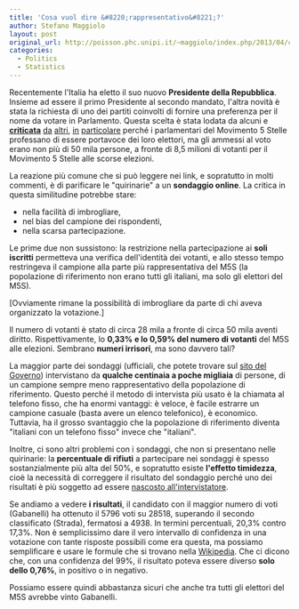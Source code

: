 ```yaml
---
title: 'Cosa vuol dire &#8220;rappresentativo&#8221;?'
author: Stefano Maggiolo
layout: post
original_url: http://poisson.phc.unipi.it/~maggiolo/index.php/2013/04/cosa-vuol-dire-rappresentativo/
categories:
  - Politics
  - Statistics
---
```

Recentemente l'Italia ha eletto il suo nuovo **Presidente della Repubblica**. Insieme ad essere il primo Presidente al secondo mandato, l'altra novità è stata la richiesta di uno dei partiti coinvolti di fornire una preferenza per il nome da votare in Parlamento. Questa scelta è stata lodata da alcuni e **[criticata][1]** [da][2] [altri][3], [in][4] [particolare][5] perché i parlamentari del Movimento 5 Stelle professano di essere portavoce dei loro elettori, ma gli ammessi al voto erano non più di 50 mila persone, a fronte di 8,5 milioni di votanti per il Movimento 5 Stelle alle scorse elezioni.

 [1]: http://odifreddi.blogautore.repubblica.it/2013/04/17/la-pasquinata-delle-quirinarie/
 [2]: http://matteoderrico.wordpress.com/2013/04/13/solo-il-mezzo-di-grillini-vota-per-le-quirinarie/
 [3]: http://www.ilgiornale.it/news/interni/quirinarie-solo-28mila-voti-910835.html
 [4]: http://assurdita5stelle.blogspot.co.uk/2013/04/quirinarie-lo-05-dei-grillini-ha-scelto.html
 [5]: http://leonardo.blogspot.it/2013/04/il-popolo-si-e-espresso.html

<!--more-->

La reazione più comune che si può leggere nei link, e sopratutto in molti commenti, è di parificare le "quirinarie" a un **sondaggio online**. La critica in questa similitudine potrebbe stare:

  * nella facilità di imbrogliare,
  * nel bias del campione dei rispondenti,
  * nella scarsa partecipazione.

Le prime due non sussistono: la restrizione nella partecipazione ai **soli iscritti** permetteva una verifica dell'identità dei votanti, e allo stesso tempo restringeva il campione alla parte più rappresentativa del M5S (la popolazione di riferimento non erano tutti gli italiani, ma solo gli elettori del M5S).

[Ovviamente rimane la possibilità di imbrogliare da parte di chi aveva organizzato la votazione.]

Il numero di votanti è stato di circa 28 mila a fronte di circa 50 mila aventi diritto. Rispettivamente, lo **0,33% e lo 0,59% del numero di votanti** del M5S alle elezioni. Sembrano **numeri irrisori**, ma sono davvero tali?

La maggior parte dei sondaggi (ufficiali, che potete trovare sul [sito del Governo][6]) intervistano da **qualche centinaia a poche migliaia** di persone, di un campione sempre meno rappresentativo della popolazione di riferimento. Questo perché il metodo di intervista più usato è la chiamata al telefono fisso, che ha enormi vantaggi: è veloce, è facile estrarre un campione casuale (basta avere un elenco telefonico), è economico. Tuttavia, ha il grosso svantaggio che la popolazione di riferimento diventa "italiani con un telefono fisso" invece che "italiani".

 [6]: http://www.sondaggipoliticoelettorali.it/

Inoltre, ci sono altri problemi con i sondaggi, che non si presentano nelle quirinarie: la **percentuale di rifiuti** a partecipare nei sondaggi è spesso sostanzialmente più alta del 50%, e sopratutto esiste **l'effetto timidezza**, cioè la necessità di correggere il risultato del sondaggio perché uno dei risultati è più soggetto ad essere [nascosto all'intervistatore][7].

 [7]: http://en.wikipedia.org/wiki/Shy_Tory_Factor

Se andiamo a vedere **i risultati**, il candidato con il maggior numero di voti (Gabanelli) ha ottenuto il 5796 voti su 28518, superando il secondo classificato (Strada), fermatosi a 4938. In termini percentuali, 20,3% contro 17,3%. Non è semplicissimo dare il vero intervallo di confidenza in una votazione con tante risposte possibili come era questa, ma possiamo semplificare e usare le formule che si trovano nella [Wikipedia][8]. Che ci dicono che, con una confidenza del 99%, il risultato poteva essere diverso **solo dello 0,76%**, in positivo o in negativo.

 [8]: http://en.wikipedia.org/wiki/Margin_of_error

Possiamo essere quindi abbastanza sicuri che anche tra tutti gli elettori del M5S avrebbe vinto Gabanelli.
